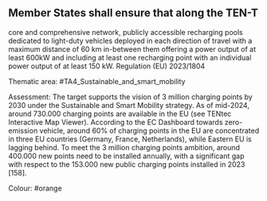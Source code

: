 ## Member States shall ensure that along the TEN-T
core and comprehensive network, publicly accessible recharging pools dedicated to light-duty vehicles deployed in each direction of travel with a maximum distance of 60 km in-between them offering a power output of at least 600kW and including at least one recharging point with an individual power output of at least 150 kW. Regulation (EU) 2023/1804

Thematic area: #TA4_Sustainable_and_smart_mobility

Assessment: The target supports the vision of 3 million charging points by 2030 under the Sustainable and Smart Mobility strategy. As of mid-2024, around 730.000 charging points are available in the EU (see TENtec Interactive Map Viewer). According to the EC Dashboard towards zero-emission vehicle, around 60% of charging points in the EU are concentrated in three EU countries (Germany, France, Netherlands), while Eastern EU is lagging behind. To meet the 3 million charging points ambition, around 400.000 new points need to be installed annually, with a significant gap with respect to the 153.000 new public charging points installed in 2023 [158].

Colour: #orange